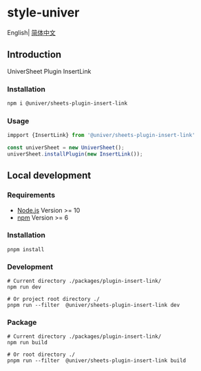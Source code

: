 # style-univer

English| [简体中文](./README-zh.md)

## Introduction

UniverSheet Plugin InsertLink

### Installation

```bash
npm i @univer/sheets-plugin-insert-link
```

### Usage

```js
impport {InsertLink} from '@univer/sheets-plugin-insert-link'

const univerSheet = new UniverSheet();
univerSheet.installPlugin(new InsertLink());
```

## Local development

### Requirements

-   [Node.js](https://nodejs.org/en/) Version >= 10
-   [npm](https://www.npmjs.com/) Version >= 6

### Installation

```
pnpm install
```

### Development

```
# Current directory ./packages/plugin-insert-link/
npm run dev

# Or project root directory ./
pnpm run --filter  @univer/sheets-plugin-insert-link dev
```

### Package

```
# Current directory ./packages/plugin-insert-link/
npm run build

# Or root directory ./
pnpm run --filter  @univer/sheets-plugin-insert-link build
```
